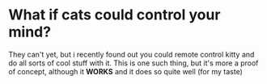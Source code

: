 # What if cats could control your mind?
They can't yet, but i recently found out you could remote control kitty and do all sorts of cool stuff with it.
This is one such thing, but it's more a proof of concept, although it **WORKS** and it does so quite well (for my taste)


